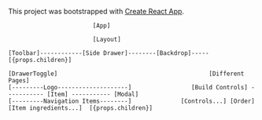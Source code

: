 This project was bootstrapped with [Create React App](https://github.com/facebook/create-react-app).


                            [App]

                            [Layout]

    [Toolbar]------------[Side Drawer]--------[Backdrop]-----[{props.children}]

    [DrawerToggle]                                           [Different Pages]
    [---------Logo--------------------]                 [Build Controls] ----------- [Item] ----------- [Modal]
    [---------Navigation Items--------]              [Controls...] [Order]   [Item ingredients...]  [{props.children}]
                                                           